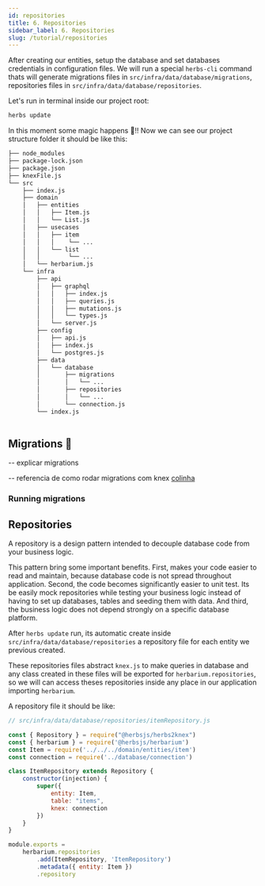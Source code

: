 ```yaml
---
id: repositories
title: 6. Repositories
sidebar_label: 6. Repositories
slug: /tutorial/repositories
---
```


After creating our entities, setup the database and set databases credentials in configuration files. We will run a special `herbs-cli` command thats will generate migrations files in `src/infra/data/database/migrations`, repositories files in `src/infra/data/database/repositories`.

Let's run in terminal inside our project root:
```bash
herbs update
```

In this moment some magic happens 🎉!!
Now we can see our project structure folder it should be like this:

```bash
├── node_modules
├── package-lock.json
├── package.json
├── knexFile.js
└── src
    ├── index.js
    ├── domain
    │   ├── entities
    │   │   ├── Item.js
    │   │   └── List.js
    │   ├── usecases
    │   │   ├── item
    │   │   │    └── ...
    │   │   └── list
    │   │        └── ...
    │   └── herbarium.js 
    └── infra
        ├── api
        │   ├── graphql
        │   │   ├── index.js
        │   │   ├── queries.js
        │   │   ├── mutations.js
        │   │   └── types.js
        │   └── server.js      
        ├── config
        │   ├── api.js
        │   ├── index.js
        │   └── postgres.js
        ├── data
        │   └── database
        │       ├── migrations
        │       │   └── ...
        │       ├── repositories
        │       │   └── ...
        │       └── connection.js
        └── index.js
        
```

## Migrations 🚧

-- explicar migrations

-- referencia de como rodar migrations com knex [colinha](http://perkframework.com/v1/guides/database-migrations-knex.html)

### Running migrations

## Repositories

A repository is a design pattern intended to decouple database code from your business logic.

This pattern bring some important benefits. First, makes your code easier to read and maintain, because database code is not spread throughout application. Second, the code becomes significantly easier to unit test. Its be easily mock repositories while testing your business logic instead of having to set up databases, tables and seeding them with data. And third, the business logic does not depend strongly on a specific database platform.

After `herbs update` run, its automatic create inside `src/infra/data/database/repositories`
a repository file for each entity we previous created.

These repositories files abstract `knex.js` to make queries in database and any class created in these files
will be exported for `herbarium.repositories`, so we will can access theses repositories inside any place in our application importing `herbarium`.

A repository file it should be like:
```javascript
// src/infra/data/database/repositories/itemRepository.js

const { Repository } = require("@herbsjs/herbs2knex")
const { herbarium } = require('@herbsjs/herbarium')
const Item = require('../../../domain/entities/item')
const connection = require('../database/connection')

class ItemRepository extends Repository {
    constructor(injection) {
        super({
            entity: Item,
            table: "items",
            knex: connection
        })
    }
}

module.exports =
    herbarium.repositories
        .add(ItemRepository, 'ItemRepository')
        .metadata({ entity: Item })
        .repository
```
